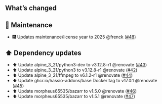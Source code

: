 ## What’s changed

## 🧰 Maintenance

- 🎆 Updates maintenance/license year to 2025 @frenck ([#48](https://github.com/hassio-addons/addon-bazarr/pull/48))

## ⬆️ Dependency updates

- ⬆️ Update alpine_3_21/python3-dev to v3.12.8-r1 @renovate ([#43](https://github.com/hassio-addons/addon-bazarr/pull/43))
- ⬆️ Update alpine_3_21/python3 to v3.12.8-r1 @renovate ([#42](https://github.com/hassio-addons/addon-bazarr/pull/42))
- ⬆️ Update alpine_3_21/ffmpeg to v6.1.2-r1 @renovate ([#44](https://github.com/hassio-addons/addon-bazarr/pull/44))
- ⬆️ Update ghcr.io/hassio-addons/base Docker tag to v17.0.1 @renovate ([#45](https://github.com/hassio-addons/addon-bazarr/pull/45))
- ⬆️ Update morpheus65535/bazarr to v1.5.0 @renovate ([#46](https://github.com/hassio-addons/addon-bazarr/pull/46))
- ⬆️ Update morpheus65535/bazarr to v1.5.1 @renovate ([#47](https://github.com/hassio-addons/addon-bazarr/pull/47))
